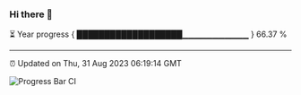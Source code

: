 ### Hi there 👋

⏳ Year progress { ███████████████████▁▁▁▁▁▁▁▁▁▁▁ } 66.37 %

---

⏰ Updated on Thu, 31 Aug 2023 06:19:14 GMT

![Progress Bar CI](https://github.com/liununu/liununu/workflows/Progress%20Bar%20CI/badge.svg)
